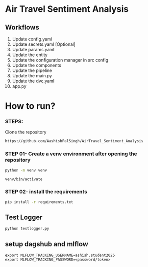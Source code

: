 # Air Travel Sentiment Analysis

## Workflows

1. Update config.yaml
2. Update secrets.yaml [Optional]
3. Update params.yaml
4. Update the entity
5. Update the configuration manager in src config
6. Update the components
7. Update the pipeline 
8. Update the main.py
9. Update the dvc.yaml
10. app.py

# How to run?
### STEPS:

Clone the repository

```bash
https://github.com/AashishPalSingh/AirTravel_Sentiment_Analysis
```
### STEP 01- Create a venv environment after opening the repository

```bash
python -m venv venv
```

```bash
venv/bin/activate
```

### STEP 02- install the requirements
```bash
pip install -r requirements.txt
```


## Test Logger
```bash
python testlogger.py
```

## setup dagshub and mlflow 

```
export MLFLOW_TRACKING_USERNAME=ashish.student2025
export MLFLOW_TRACKING_PASSWORD=<password/token>
```